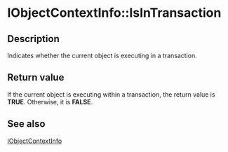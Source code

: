 # IObjectContextInfo::IsInTransaction

## Description

Indicates whether the current object is executing in a transaction.

## Return value

If the current object is executing within a transaction, the return value is **TRUE**. Otherwise, it is **FALSE**.

## See also

[IObjectContextInfo](https://learn.microsoft.com/windows/desktop/api/comsvcs/nn-comsvcs-iobjectcontextinfo)